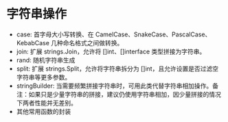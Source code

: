 # 字符串操作
- case: 首字母大小写转换、在 CamelCase、SnakeCase、PascalCase、KebabCase 几种命名格式之间做转换。
- join: 扩展 strings.Join，允许将 []int、[]interface 类型拼接为字符串。
- rand: 随机字符串生成
- split: 扩展 strings.Split，允许将字符串拆分为 []int，且允许设置是否过滤空字符串等更多参数。
- stringBuilder: 当需要频繁拼接字符串时，可用此类代替字符串相加操作。备注：如果只是少量字符串的拼接，建议仍使用字符串相加，因少量拼接的情况下两者性能并无差别。
- 其他常用函数的封装